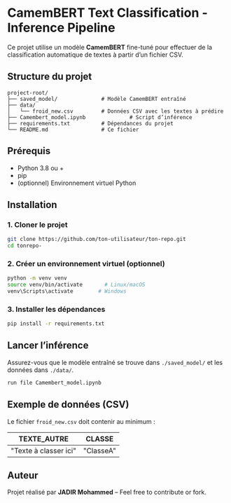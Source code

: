 
#  CamemBERT Text Classification - Inference Pipeline

Ce projet utilise un modèle **CamemBERT** fine-tuné pour effectuer de la classification automatique de textes à partir d’un fichier CSV.

##  Structure du projet

```
project-root/
├── saved_model/              # Modèle CamemBERT entraîné
├── data/
│   └── froid_new.csv         # Données CSV avec les textes à prédire
├── Camembert_model.ipynb              # Script d’inférence
├── requirements.txt          # Dépendances du projet
└── README.md                 # Ce fichier
```

##  Prérequis

- Python 3.8 ou +
- pip
- (optionnel) Environnement virtuel Python

##  Installation

### 1. Cloner le projet

```bash
git clone https://github.com/ton-utilisateur/ton-repo.git
cd tonrepo-
```

### 2. Créer un environnement virtuel (optionnel)

```bash
python -m venv venv
source venv/bin/activate       # Linux/macOS
venv\Scripts\activate        # Windows
```

### 3. Installer les dépendances

```bash
pip install -r requirements.txt
```

##  Lancer l’inférence

Assurez-vous que le modèle entraîné se trouve dans `./saved_model/` et les données dans `./data/`.

```bash
run file Camembert_model.ipynb
```


##  Exemple de données (CSV)

Le fichier `froid_new.csv` doit contenir au minimum :

| TEXTE_AUTRE             | CLASSE    |
|--------------------------|-----------|
| "Texte à classer ici"    | "ClasseA" |

##  Auteur

Projet réalisé par **JADIR Mohammed** – Feel free to contribute or fork.
